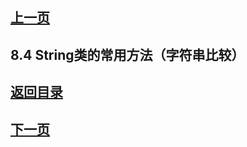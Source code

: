 ## [上一页](course27)

## 8.4 String类的常用方法（字符串比较）




## [返回目录](https://wuchengcheng110120.github.io/learnJava)
## [下一页](course29)
